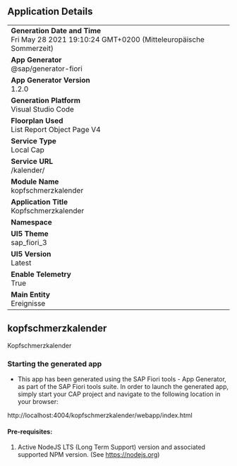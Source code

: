 ## Application Details
|               |
| ------------- |
|**Generation Date and Time**<br>Fri May 28 2021 19:10:24 GMT+0200 (Mitteleuropäische Sommerzeit)|
|**App Generator**<br>@sap/generator-fiori|
|**App Generator Version**<br>1.2.0|
|**Generation Platform**<br>Visual Studio Code|
|**Floorplan Used**<br>List Report Object Page V4|
|**Service Type**<br>Local Cap|
|**Service URL**<br>/kalender/
|**Module Name**<br>kopfschmerzkalender|
|**Application Title**<br>Kopfschmerzkalender|
|**Namespace**<br>|
|**UI5 Theme**<br>sap_fiori_3|
|**UI5 Version**<br>Latest|
|**Enable Telemetry**<br>True|
|**Main Entity**<br>Ereignisse|

## kopfschmerzkalender

Kopfschmerzkalender

### Starting the generated app

-   This app has been generated using the SAP Fiori tools - App Generator, as part of the SAP Fiori tools suite.  In order to launch the generated app, simply start your CAP project and navigate to the following location in your browser:

http://localhost:4004/kopfschmerzkalender/webapp/index.html

#### Pre-requisites:

1. Active NodeJS LTS (Long Term Support) version and associated supported NPM version.  (See https://nodejs.org)


